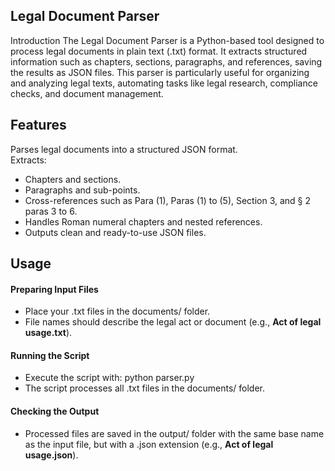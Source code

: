 ## Legal Document Parser
Introduction
The Legal Document Parser is a Python-based tool designed to process legal documents in plain text (.txt) format. It extracts structured information such as chapters, sections, paragraphs, and references, saving the results as JSON files. This parser is particularly useful for organizing and analyzing legal texts, automating tasks like legal research, compliance checks, and document management.

## Features
Parses legal documents into a structured JSON format. <br>
Extracts:
- Chapters and sections.
- Paragraphs and sub-points.
- Cross-references such as Para (1), Paras (1) to (5), Section 3, and § 2 paras 3 to 6.
- Handles Roman numeral chapters and nested references.
- Outputs clean and ready-to-use JSON files.

## Usage
#### Preparing Input Files
- Place your .txt files in the documents/ folder.
- File names should describe the legal act or document (e.g., <b> Act of legal usage.txt</b>).

#### Running the Script
- Execute the script with: python parser.py
- The script processes all .txt files in the documents/ folder.

#### Checking the Output
- Processed files are saved in the output/ folder with the same base name as the input file, but with a .json extension (e.g., <b> Act of legal usage.json</b>).